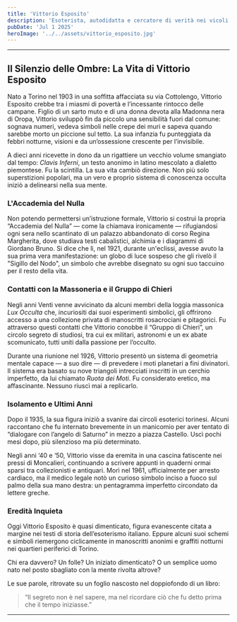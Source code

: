 ```yaml
---
title: 'Vittorio Esposito'
description: 'Esoterista, autodidatta e cercatore di verità nei vicoli dimenticati della Torino novecentesca'
pubDate: 'Jul 1 2025'
heroImage: '../../assets/vittorio_esposito.jpg'
---
```


<hr>
<h2>Il Silenzio delle Ombre: La Vita di Vittorio Esposito</h2>

Nato a Torino nel 1903 in una soffitta affacciata su via Cottolengo, Vittorio Esposito crebbe tra i miasmi di povertà e l’incessante rintocco delle campane. Figlio di un sarto muto e di una donna devota alla Madonna nera di Oropa, Vittorio sviluppò fin da piccolo una sensibilità fuori dal comune: sognava numeri, vedeva simboli nelle crepe dei muri e sapeva quando sarebbe morto un piccione sul tetto. La sua infanzia fu punteggiata da febbri notturne, visioni e da un’ossessione crescente per l’invisibile.

A dieci anni ricevette in dono da un rigattiere un vecchio volume smangiato dal tempo: _Clavis Inferni_, un testo anonimo in latino mescolato a dialetto piemontese. Fu la scintilla. La sua vita cambiò direzione. Non più solo superstizioni popolari, ma un vero e proprio sistema di conoscenza occulta iniziò a delinearsi nella sua mente.

### L'Accademia del Nulla

Non potendo permettersi un’istruzione formale, Vittorio si costruì la propria “Accademia del Nulla” — come la chiamava ironicamente — rifugiandosi ogni sera nello scantinato di un palazzo abbandonato di corso Regina Margherita, dove studiava testi cabalistici, alchimia e i diagrammi di Giordano Bruno. Si dice che lì, nel 1921, durante un'eclissi, avesse avuto la sua prima vera manifestazione: un globo di luce sospeso che gli rivelò il "Sigillo del Nodo", un simbolo che avrebbe disegnato su ogni suo taccuino per il resto della vita.

### Contatti con la Massoneria e il Gruppo di Chieri

Negli anni Venti venne avvicinato da alcuni membri della loggia massonica _Lux Occulta_ che, incuriositi dai suoi esperimenti simbolici, gli offrirono accesso a una collezione privata di manoscritti rosacrociani e pitagorici. Fu attraverso questi contatti che Vittorio conobbe il “Gruppo di Chieri”, un circolo segreto di studiosi, tra cui ex militari, astronomi e un ex abate scomunicato, tutti uniti dalla passione per l’occulto.

Durante una riunione nel 1926, Vittorio presentò un sistema di geometria mentale capace — a suo dire — di prevedere i moti planetari a fini divinatori. Il sistema era basato su nove triangoli intrecciati inscritti in un cerchio imperfetto, da lui chiamato _Ruota dei Moti_. Fu considerato eretico, ma affascinante. Nessuno riuscì mai a replicarlo.

### Isolamento e Ultimi Anni

Dopo il 1935, la sua figura iniziò a svanire dai circoli esoterici torinesi. Alcuni raccontano che fu internato brevemente in un manicomio per aver tentato di “dialogare con l’angelo di Saturno” in mezzo a piazza Castello. Uscì pochi mesi dopo, più silenzioso ma più determinato.

Negli anni ‘40 e ‘50, Vittorio visse da eremita in una cascina fatiscente nei pressi di Moncalieri, continuando a scrivere appunti in quaderni ormai sparsi tra collezionisti e antiquari. Morì nel 1961, ufficialmente per arresto cardiaco, ma il medico legale notò un curioso simbolo inciso a fuoco sul palmo della sua mano destra: un pentagramma imperfetto circondato da lettere greche.

### Eredità Inquieta

Oggi Vittorio Esposito è quasi dimenticato, figura evanescente citata a margine nei testi di storia dell’esoterismo italiano. Eppure alcuni suoi schemi e simboli riemergono ciclicamente in manoscritti anonimi e graffiti notturni nei quartieri periferici di Torino.

Chi era davvero? Un folle? Un iniziato dimenticato? O un semplice uomo nato nel posto sbagliato con la mente rivolta altrove?

Le sue parole, ritrovate su un foglio nascosto nel doppiofondo di un libro:

> “Il segreto non è nel sapere, ma nel ricordare ciò che fu detto prima che il tempo iniziasse.”

<hr>
